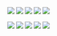 ![](http://github-profile-summary-cards.vercel.app/api/cards/profile-details?username=pavelsust&theme=default) 
![](http://github-profile-summary-cards.vercel.app/api/cards/repos-per-language?username=pavelsust&theme=default) 
![](http://github-profile-summary-cards.vercel.app/api/cards/most-commit-language?username=pavelsust&theme=default) 
![](http://github-profile-summary-cards.vercel.app/api/cards/stats?username=pavelsust&theme=default) 
![](http://github-profile-summary-cards.vercel.app/api/cards/productive-time?username=pavelsust&theme=default&utcOffset=8) 


[![](./profile-summary-card-output/default/0-profile-details.svg)](https://github.com/pavelsust/github-profile-summary-cards)
[![](./profile-summary-card-output/default/3-stats.svg)](https://github.com/pavelsust/github-profile-summary-cards) [![](./profile-summary-card-output/default/4-productive-time.svg)](https://github.com/pavelsust/github-profile-summary-cards)
[![](./profile-summary-card-output/default/1-repos-per-language.svg)](https://github.com/pavelsust/github-profile-summary-cards) [![](./profile-summary-card-output/default/2-most-commit-language.svg)](https://github.com/pavelsust/github-profile-summary-cards)
